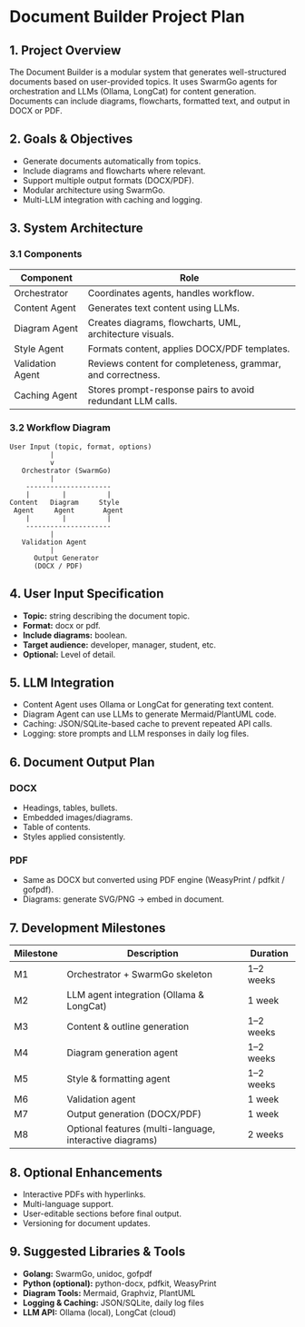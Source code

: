 # Document Builder Project Plan

## 1. Project Overview

The Document Builder is a modular system that generates well-structured documents based on user-provided topics. It uses SwarmGo agents for orchestration and LLMs (Ollama, LongCat) for content generation. Documents can include diagrams, flowcharts, formatted text, and output in DOCX or PDF.

## 2. Goals & Objectives

- Generate documents automatically from topics.
- Include diagrams and flowcharts where relevant.
- Support multiple output formats (DOCX/PDF).
- Modular architecture using SwarmGo.
- Multi-LLM integration with caching and logging.

## 3. System Architecture

### 3.1 Components

| Component        | Role                                                      |
|------------------|-----------------------------------------------------------|
| Orchestrator     | Coordinates agents, handles workflow.                     |
| Content Agent    | Generates text content using LLMs.                        |
| Diagram Agent    | Creates diagrams, flowcharts, UML, architecture visuals.  |
| Style Agent      | Formats content, applies DOCX/PDF templates.              |
| Validation Agent | Reviews content for completeness, grammar, and correctness.|
| Caching Agent    | Stores prompt-response pairs to avoid redundant LLM calls.|

### 3.2 Workflow Diagram

```
User Input (topic, format, options)
          |
          v
   Orchestrator (SwarmGo)
          |
    ---------------------
    |        |          |
Content   Diagram     Style
 Agent     Agent       Agent
    |        |          |
    ---------------------
          |
   Validation Agent
          |
      Output Generator
      (DOCX / PDF)
```


## 4. User Input Specification

- **Topic:** string describing the document topic.
- **Format:** docx or pdf.
- **Include diagrams:** boolean.
- **Target audience:** developer, manager, student, etc.
- **Optional:** Level of detail.

## 5. LLM Integration

- Content Agent uses Ollama or LongCat for generating text content.
- Diagram Agent can use LLMs to generate Mermaid/PlantUML code.
- Caching: JSON/SQLite-based cache to prevent repeated API calls.
- Logging: store prompts and LLM responses in daily log files.

## 6. Document Output Plan

### DOCX

- Headings, tables, bullets.
- Embedded images/diagrams.
- Table of contents.
- Styles applied consistently.

### PDF

- Same as DOCX but converted using PDF engine (WeasyPrint / pdfkit / gofpdf).
- Diagrams: generate SVG/PNG → embed in document.

## 7. Development Milestones

| Milestone | Description                                   | Duration  |
|-----------|-----------------------------------------------|-----------|
| M1        | Orchestrator + SwarmGo skeleton                | 1–2 weeks |
| M2        | LLM agent integration (Ollama & LongCat)       | 1 week    |
| M3        | Content & outline generation                     | 1–2 weeks |
| M4        | Diagram generation agent                         | 1–2 weeks |
| M5        | Style & formatting agent                         | 1–2 weeks |
| M6        | Validation agent                                | 1 week    |
| M7        | Output generation (DOCX/PDF)                     | 1 week    |
| M8        | Optional features (multi-language, interactive diagrams) | 2 weeks |

## 8. Optional Enhancements

- Interactive PDFs with hyperlinks.
- Multi-language support.
- User-editable sections before final output.
- Versioning for document updates.

## 9. Suggested Libraries & Tools

- **Golang:** SwarmGo, unidoc, gofpdf
- **Python (optional):** python-docx, pdfkit, WeasyPrint
- **Diagram Tools:** Mermaid, Graphviz, PlantUML
- **Logging & Caching:** JSON/SQLite, daily log files
- **LLM API:** Ollama (local), LongCat (cloud)
